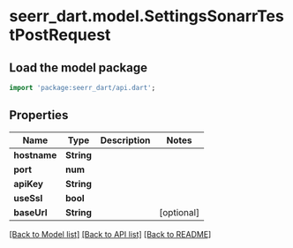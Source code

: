 # seerr_dart.model.SettingsSonarrTestPostRequest

## Load the model package
```dart
import 'package:seerr_dart/api.dart';
```

## Properties
Name | Type | Description | Notes
------------ | ------------- | ------------- | -------------
**hostname** | **String** |  | 
**port** | **num** |  | 
**apiKey** | **String** |  | 
**useSsl** | **bool** |  | 
**baseUrl** | **String** |  | [optional] 

[[Back to Model list]](../README.md#documentation-for-models) [[Back to API list]](../README.md#documentation-for-api-endpoints) [[Back to README]](../README.md)


